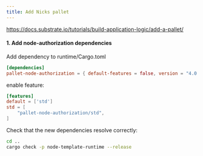 ```yaml
---
title: Add Nicks pallet
---
```


https://docs.substrate.io/tutorials/build-application-logic/add-a-pallet/

#### 1. Add node-authorization dependencies

Add dependency to runtime/Cargo.toml

```toml
[dependencies]
pallet-node-authorization = { default-features = false, version = "4.0.0-dev", git = "https://github.com/paritytech/substrate.git", branch = "polkadot-v1.0.0" }
```

enable feature:

```toml
[features]
default = ['std']
std = [
    "pallet-node-authorization/std",
]
```

Check that the new dependencies resolve correctly:

```bash
cd ..
cargo check -p node-template-runtime --release
```
